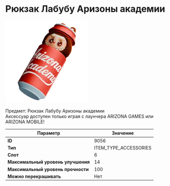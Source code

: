 # Рюкзак Лабубу Аризоны академии

![Item Image](../img/9056.webp?raw=true)

Предмет: Рюкзак Лабубу Аризоны академии<br>Аксессуар доступен только играя с лаунчера ARIZONA GAMES или ARIZONA MOBILE!


| Параметр | Значение |
|----------|----------|
| **ID** | 9056 |
| **Тип** | ITEM_TYPE_ACCESSORIES |
| **Слот** | 6 |
| **Максимальный уровень улучшения** | 14 |
| **Максимальный уровень прочности** | 100 |
| **Можно перекрашивать** | Нет |

